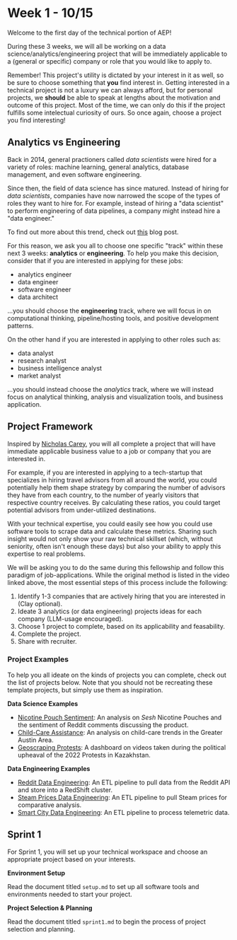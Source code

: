 # Week 1 - 10/15

Welcome to the first day of the technical portion of AEP!

During these 3 weeks, we will all be working on a data science/analytics/engineering project that will be immediately applicable to a (general or specific) company or role that you would like to apply to. 

Remember! This project's utility is dictated by your interest in it as well, so be sure to choose something that **you** find interest in. Getting interested in a technical project is not a luxury we can always afford, but for personal projects, we **should** be able to speak at lengths about the motivation and outcome of this project. Most of the time, we can only do this if the project fulfills some intelectual curiosity of ours. So once again, choose a project you find interesting! 

## Analytics vs Engineering

Back in 2014, general practioners called *data scientists* were hired for a variety of roles: machine learning, general analytics, database management, and even software engineering.

Since then, the field of data science has since matured. Instead of hiring for *data scientists*, companies have now narrowed the scope of the types of roles they want to hire for. For example, instead of hiring a "data scientist" to perform engineering of data pipelines, a company might instead hire a "data engineer."

To find out more about this trend, check out [this](https://emiruz.com/post/2023-08-12-data-jobs/) blog post.

For this reason, we ask you all to choose one specific "track" within these next 3 weeks: **analytics** or **engineering**. To help you make this decision, consider that if you are interested in applying for these jobs:

* analytics engineer
* data engineer
* software engineer
* data architect

...you should choose the **engineering** track, where we will focus in on computational thinking, pipeline/hosting tools, and positive development patterns.

On the other hand if you are interested in applying to other roles such as:

* data analyst
* research analyst
* business intelligence analyst
* market analyst

...you should instead choose the *analytics* track, where we will instead focus on analytical thinking, analysis and visualization tools, and business application.

## Project Framework

Inspired by [Nicholas Carey](https://www.linkedin.com/posts/nicholasgcarey_career-development-strategies-for-landing-activity-7213908274344062977-lJP9/?utm_source=share&utm_medium=member_desktop), you will all complete a project that will have immediate applicable business value to a job or company that you are interested in.

For example, if you are interested in applying to a tech-startup that specializes in hiring travel advisors from all around the world, you could potentially help them shape strategy by comparing the number of advisors they have from each country, to the number of yearly visitors that respective country receives. By calculating these ratios, you could target potential advisors from under-utilized destinations.

With your technical expertise, you could easily see how you could use software tools to scrape data and calculate these metrics. Sharing such insight would not only show your raw technical skillset (which, without seniority, often isn't enough these days) but also your ability to apply this expertise to real problems.

We will be asking you to do the same during this fellowship and follow this paradigm of job-applications. While the original method is listed in the video linked above, the most essential steps of this process include the following:

1. Identify 1-3 companies that are actively hiring that you are interested in (Clay optional). 
2. Ideate 3 analytics (or data engineering) projects ideas for each company (LLM-usage encouraged).
3. Choose 1 project to complete, based on its applicability and feasability.
4. Complete the project.
5. Share with recruiter.

### Project Examples

To help you all ideate on the kinds of projects you can complete, check out the list of projects below. Note that you should not be recreating these template projects, but simply use them as inspiration.

**Data Science Examples**

* [Nicotine Pouch Sentiment](https://github.com/F-said/sesh-sentiment): An analysis on *Sesh* Nicotine Pouches and the sentiment of Reddit comments discussing the product.
* [Child-Care Assistance](https://github.com/F-said/ccdf-austin): An analysis on child-care trends in the Greater Austin Area.
* [Geoscraping Protests](https://github.com/F-said/kz-unrest-trackr): A dashboard on videos taken during the political upheaval of the 2022 Protests in Kazakhstan.

**Data Engineering Examples**

* [Reddit Data Engineering](https://github.com/mjcolon218/RedditDataEngineering): An ETL pipeline to pull data from the Reddit API and store into a RedShift cluster.
* [Steam Prices Data Engineering](https://github.com/edseldim/steam_prices_data_engineering?tab=readme-ov-file): An ETL pipeline to pull Steam prices for comparative analysis.
* [Smart City Data Engineering](https://github.com/mjcolon218/smart_city_data_engineering_project): An ETL pipeline to process telemetric data.

## Sprint 1

For Sprint 1, you will set up your technical workspace and choose an appropriate project based on your interests.

**Environment Setup**

Read the document titled `setup.md` to set up all software tools and environments needed to start your project.

**Project Selection & Planning**

Read the document titled `sprint1.md` to begin the process of project selection and planning.